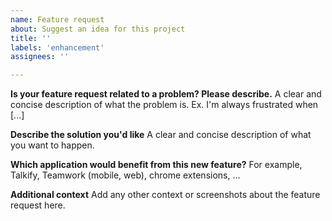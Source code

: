 ```yaml
---
name: Feature request
about: Suggest an idea for this project
title: ''
labels: 'enhancement'
assignees: ''

---
```


**Is your feature request related to a problem? Please describe.**
A clear and concise description of what the problem is. Ex. I'm always frustrated when [...]

**Describe the solution you'd like**
A clear and concise description of what you want to happen.

**Which application would benefit from this new feature?**
For example, Talkify, Teamwork (mobile, web), chrome extensions, ...

**Additional context**
Add any other context or screenshots about the feature request here.
